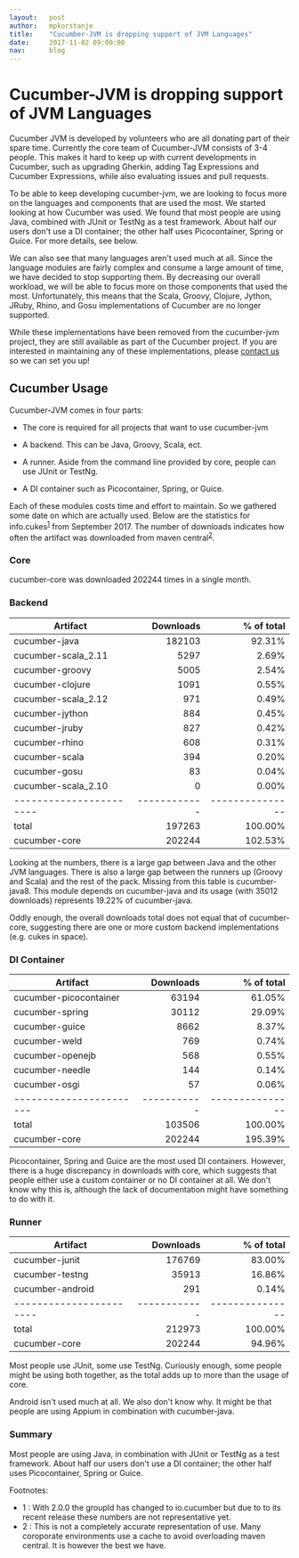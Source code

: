 ```yaml
---
layout:   post
author:   mpkorstanje
title:    "Cucumber-JVM is dropping support of JVM Languages"
date:     2017-11-02 09:00:00
nav:      blog
---
```

# Cucumber-JVM is dropping support of JVM Languages #

Cucumber JVM is developed by volunteers who are all donating part of their spare time. Currently the core team of 
Cucumber-JVM consists of 3-4 people. 
This makes it hard to keep up with current developments in Cucumber, such as upgrading Gherkin, adding Tag Expressions 
and Cucumber Expressions, while also evaluating issues and pull requests.

To be able to keep developing cucumber-jvm, we are looking to focus more on the languages and components that are used 
the most. 
We started looking at how Cucumber was used. We found that most people are using Java, combined with JUnit or TestNg as 
a test framework. 
About half our users don't use a DI container; the other half uses Picocontainer, Spring or Guice. For more details, 
see below.

We can also see that many languages aren't used much at all. Since the language modules are fairly complex and consume 
a large amount of time, we have decided to stop supporting them.
By decreasing our overall workload, we will be able to focus more on those components that used the most. 
Unfortunately, this means that the Scala, Groovy, Clojure, Jython, JRuby, Rhino, and Gosu implementations of Cucumber 
are no longer supported. 

While these implementations have been removed from the cucumber-jvm project, they are still available as part of the Cucumber project. 
If you are interested in maintaining any of these implementations, please [contact us](https://cucumber.io/support) so we can set you up!

## Cucumber Usage  ##

Cucumber-JVM comes in four parts: 

 * The core is required for all projects that want to use cucumber-jvm

 * A backend. This can be Java, Groovy, Scala, ect.

 * A runner. Aside from the command line provided by core, people can use JUnit or TestNg. 

 * A DI container such as Picocontainer, Spring, or Guice.

Each of these modules costs time and effort to maintain. So we gathered some date on which are actually used. 
Below are the statistics for info.cukes<sup>[1](#1)</sup> from September 2017. 
The number of downloads indicates how often the artifact was downloaded from maven central<sup>[2](#2)</sup>.

### Core ###

cucumber-core was downloaded 202244 times in a single month.

### Backend ###


|Artifact               |  Downloads |   % of total  |
|-----------------------|-----------:|--------------:|
|cucumber-java          |   182103   |      92.31%   |
|cucumber-scala_2.11    |     5297   |       2.69%   |
|cucumber-groovy        |     5005   |       2.54%   |
|cucumber-clojure       |     1091   |       0.55%   |
|cucumber-scala_2.12    |      971   |       0.49%   |
|cucumber-jython        |      884   |       0.45%   |
|cucumber-jruby         |      827   |       0.42%   |
|cucumber-rhino         |      608   |       0.31%   |
|cucumber-scala         |      394   |       0.20%   |
|cucumber-gosu          |       83   |       0.04%   |
|cucumber-scala_2.10    |        0   |       0.00%   |
|-----------------------|------------|---------------|
|total                  |   197263   |     100.00%   |
|cucumber-core          |   202244   |     102.53%   |


Looking at the numbers, there is a large gap between Java and the other JVM languages. There is also a large gap between
the runners up (Groovy and Scala) and the rest of the pack. 
Missing from this table is cucumber-java8. This module depends on cucumber-java and its usage (with 35012 downloads)
represents 19.22% of cucumber-java.

Oddly enough, the overall downloads total does not equal that of cucumber-core, suggesting there are one or more custom
backend implementations (e.g. cukes in space).

### DI Container ###

|Artifact               | Downloads |  % of total   |  
|-----------------------|----------:|--------------:|
|cucumber-picocontainer |  63194    |  61.05%       |
|cucumber-spring        |  30112    |  29.09%       |
|cucumber-guice         |   8662    |   8.37%       |
|cucumber-weld          |    769    |   0.74%       |
|cucumber-openejb       |    568    |   0.55%       |
|cucumber-needle        |    144    |   0.14%       |
|cucumber-osgi          |     57    |   0.06%       |
|-----------------------|-----------|---------------|
|total                  | 103506    |  100.00%      |
|cucumber-core          | 202244    |  195.39%      |

Picocontainer, Spring and Guice are the most used DI containers. However, there is a huge discrepancy in downloads with
core, which suggests that people either use a custom container or no DI container at all. 
We don't know why this is, although the lack of documentation might have something to do with it.

### Runner ###

|Artifact               | Downloads  |  % of total   |  
|-----------------------|-----------:|--------------:|
|cucumber-junit         |   176769   |   83.00%      |
|cucumber-testng        |    35913   |   16.86%      |
|cucumber-android       |      291   |    0.14%      |
|-----------------------|------------|---------------|
|total                  |   212973   |   100.00%     |
|cucumber-core          |   202244   |    94.96%     |

Most people use JUnit, some use TestNg. Curiously enough, some people might be using both together, as the total adds up
to more than the usage of core.

Android isn't used much at all. We also don't know why. It might be that people are using Appium in combination with
cucumber-java.

### Summary ###

Most people are using Java, in combination with JUnit or TestNg as a test framework. About half our users don't use a
DI container; the other half uses Picocontainer, Spring or Guice. 

Footnotes:
 * <a name="1"></a>1 : With 2.0.0 the groupId has changed to io.cucumber but due to to its recent release these numbers 
   are not representative yet.
 * <a name="2"></a>2 : This is not a completely accurate representation of use. Many coroporate environments use a cache
  to avoid overloading maven central. It is however the best we have.

